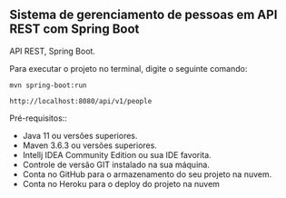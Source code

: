 <h2>Sistema de gerenciamento de pessoas em API REST com Spring Boot</h2>

API REST, Spring Boot.

Para executar o projeto no terminal, digite o seguinte comando:

```shell script
mvn spring-boot:run 
```
```
http://localhost:8080/api/v1/people
```
Pré-requisitos::

* Java 11 ou versões superiores.
* Maven 3.6.3 ou versões superiores.
* Intellj IDEA Community Edition ou sua IDE favorita.
* Controle de versão GIT instalado na sua máquina.
* Conta no GitHub para o armazenamento do seu projeto na nuvem.
* Conta no Heroku para o deploy do projeto na nuvem